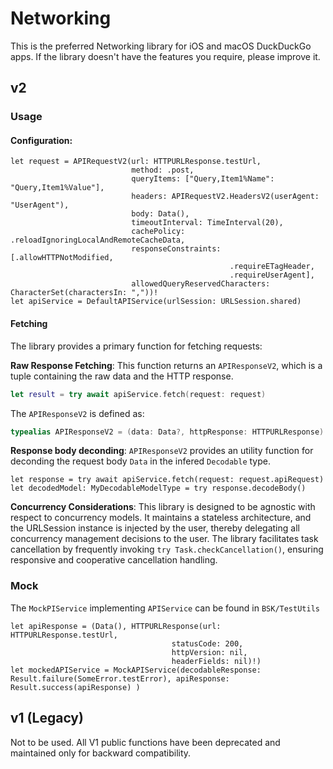 #  Networking

This is the preferred Networking library for iOS and macOS DuckDuckGo apps.
If the library doesn't have the features you require, please improve it. 

## v2

### Usage

#### Configuration:
```
let request = APIRequestV2(url: HTTPURLResponse.testUrl,
                           method: .post,
                           queryItems: ["Query,Item1%Name": "Query,Item1%Value"],
                           headers: APIRequestV2.HeadersV2(userAgent: "UserAgent"),
                           body: Data(),
                           timeoutInterval: TimeInterval(20),
                           cachePolicy: .reloadIgnoringLocalAndRemoteCacheData,
                           responseConstraints: [.allowHTTPNotModified,
                                                 .requireETagHeader,
                                                 .requireUserAgent],
                           allowedQueryReservedCharacters: CharacterSet(charactersIn: ","))!
let apiService = DefaultAPIService(urlSession: URLSession.shared)
```

#### Fetching

The library provides a primary function for fetching requests:

**Raw Response Fetching**: This function returns an `APIResponseV2`, which is a tuple containing the raw data and the HTTP response.
   
   ```swift
   let result = try await apiService.fetch(request: request)
   ```
   
   The `APIResponseV2` is defined as:
   
   ```swift
   typealias APIResponseV2 = (data: Data?, httpResponse: HTTPURLResponse)
   ```

**Response body deconding**: `APIResponseV2` provides an utility function for deconding the request body `Data` in the infered `Decodable` type.

```
let response = try await apiService.fetch(request: request.apiRequest)
let decodedModel: MyDecodableModelType = try response.decodeBody()
```


**Concurrency Considerations**: This library is designed to be agnostic with respect to concurrency models. It maintains a stateless architecture, and the URLSession instance is injected by the user, thereby delegating all concurrency management decisions to the user. The library facilitates task cancellation by frequently invoking `try Task.checkCancellation()`, ensuring responsive and cooperative cancellation handling.

### Mock

The `MockPIService` implementing `APIService` can be found in `BSK/TestUtils`

```
let apiResponse = (Data(), HTTPURLResponse(url: HTTPURLResponse.testUrl,
                                    statusCode: 200,
                                    httpVersion: nil,
                                    headerFields: nil)!)
let mockedAPIService = MockAPIService(decodableResponse: Result.failure(SomeError.testError), apiResponse: Result.success(apiResponse) )
```

## v1 (Legacy)

Not to be used. All V1 public functions have been deprecated and maintained only for backward compatibility. 
